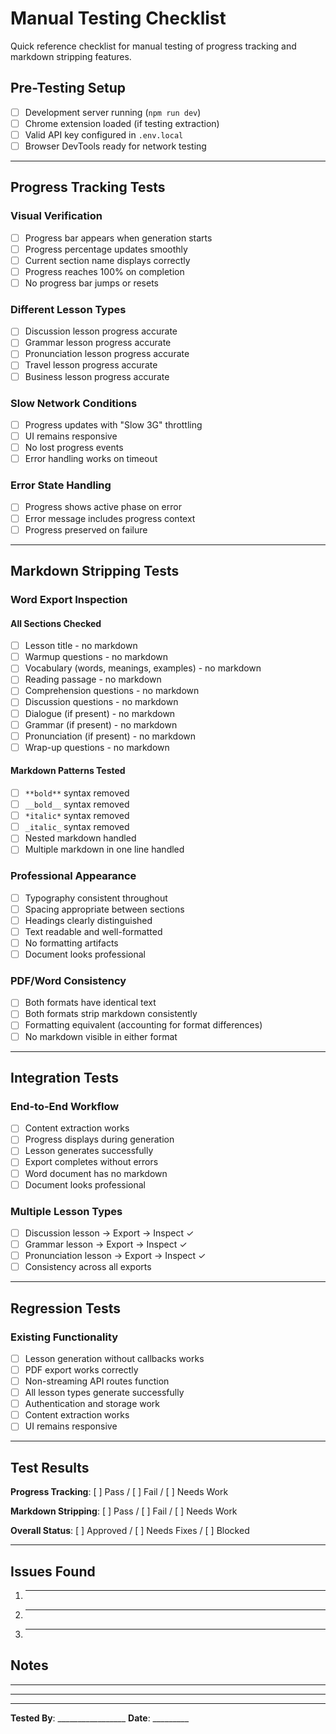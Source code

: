 # Manual Testing Checklist

Quick reference checklist for manual testing of progress tracking and markdown stripping features.

## Pre-Testing Setup

- [ ] Development server running (`npm run dev`)
- [ ] Chrome extension loaded (if testing extraction)
- [ ] Valid API key configured in `.env.local`
- [ ] Browser DevTools ready for network testing

---

## Progress Tracking Tests

### Visual Verification
- [ ] Progress bar appears when generation starts
- [ ] Progress percentage updates smoothly
- [ ] Current section name displays correctly
- [ ] Progress reaches 100% on completion
- [ ] No progress bar jumps or resets

### Different Lesson Types
- [ ] Discussion lesson progress accurate
- [ ] Grammar lesson progress accurate
- [ ] Pronunciation lesson progress accurate
- [ ] Travel lesson progress accurate
- [ ] Business lesson progress accurate

### Slow Network Conditions
- [ ] Progress updates with "Slow 3G" throttling
- [ ] UI remains responsive
- [ ] No lost progress events
- [ ] Error handling works on timeout

### Error State Handling
- [ ] Progress shows active phase on error
- [ ] Error message includes progress context
- [ ] Progress preserved on failure

---

## Markdown Stripping Tests

### Word Export Inspection

#### All Sections Checked
- [ ] Lesson title - no markdown
- [ ] Warmup questions - no markdown
- [ ] Vocabulary (words, meanings, examples) - no markdown
- [ ] Reading passage - no markdown
- [ ] Comprehension questions - no markdown
- [ ] Discussion questions - no markdown
- [ ] Dialogue (if present) - no markdown
- [ ] Grammar (if present) - no markdown
- [ ] Pronunciation (if present) - no markdown
- [ ] Wrap-up questions - no markdown

#### Markdown Patterns Tested
- [ ] `**bold**` syntax removed
- [ ] `__bold__` syntax removed
- [ ] `*italic*` syntax removed
- [ ] `_italic_` syntax removed
- [ ] Nested markdown handled
- [ ] Multiple markdown in one line handled

### Professional Appearance
- [ ] Typography consistent throughout
- [ ] Spacing appropriate between sections
- [ ] Headings clearly distinguished
- [ ] Text readable and well-formatted
- [ ] No formatting artifacts
- [ ] Document looks professional

### PDF/Word Consistency
- [ ] Both formats have identical text
- [ ] Both formats strip markdown consistently
- [ ] Formatting equivalent (accounting for format differences)
- [ ] No markdown visible in either format

---

## Integration Tests

### End-to-End Workflow
- [ ] Content extraction works
- [ ] Progress displays during generation
- [ ] Lesson generates successfully
- [ ] Export completes without errors
- [ ] Word document has no markdown
- [ ] Document looks professional

### Multiple Lesson Types
- [ ] Discussion lesson → Export → Inspect ✓
- [ ] Grammar lesson → Export → Inspect ✓
- [ ] Pronunciation lesson → Export → Inspect ✓
- [ ] Consistency across all exports

---

## Regression Tests

### Existing Functionality
- [ ] Lesson generation without callbacks works
- [ ] PDF export works correctly
- [ ] Non-streaming API routes function
- [ ] All lesson types generate successfully
- [ ] Authentication and storage work
- [ ] Content extraction works
- [ ] UI remains responsive

---

## Test Results

**Progress Tracking**: [ ] Pass / [ ] Fail / [ ] Needs Work

**Markdown Stripping**: [ ] Pass / [ ] Fail / [ ] Needs Work

**Overall Status**: [ ] Approved / [ ] Needs Fixes / [ ] Blocked

---

## Issues Found

1. _______________________________________________
2. _______________________________________________
3. _______________________________________________

## Notes

_______________________________________________
_______________________________________________
_______________________________________________

**Tested By**: _________________ **Date**: _________
